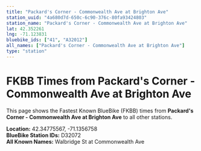 ```yaml
---
title: "Packard's Corner - Commonwealth Ave at Brighton Ave"
station_uuid: "4a680d7d-650c-6c90-376c-80fa93424803"
station_name: "Packard's Corner - Commonwealth Ave at Brighton Ave"
lat: 42.352261
lng: -71.123831
bluebike_ids: ["41", "A32012"]
all_names: ["Packard's Corner - Commonwealth Ave at Brighton Ave"]
type: "station"
---
```


# FKBB Times from Packard's Corner - Commonwealth Ave at Brighton Ave

This page shows the Fastest Known BlueBike (FKBB) times from **Packard's Corner - Commonwealth Ave at Brighton Ave** to all other stations.

**Location:** 42.34775567, -71.1356758  
**BlueBike Station IDs:** D32072  
**All Known Names:** Walbridge St at Commonwealth Ave

